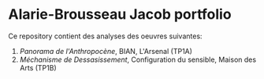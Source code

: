 # Alarie-Brousseau Jacob portfolio

Ce repository contient des analyses des oeuvres suivantes:
1. *Panorama de l'Anthropocène*, BIAN, L'Arsenal (TP1A)
2. *Méchanisme de Dessasissement*, Configuration du sensible, Maison des Arts (TP1B)
